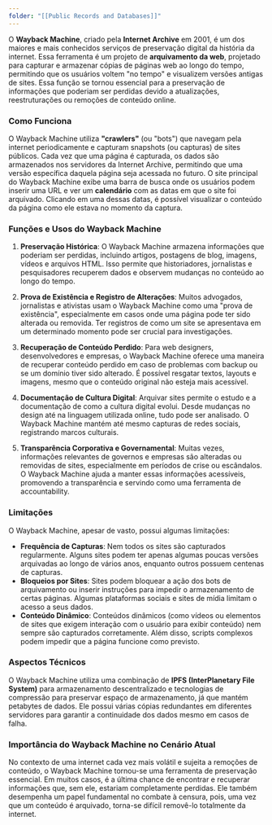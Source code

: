 ```yaml
---
folder: "[[Public Records and Databases]]"
---
```

O **Wayback Machine**, criado pela **Internet Archive** em 2001, é um dos maiores e mais conhecidos serviços de preservação digital da história da internet. Essa ferramenta é um projeto de **arquivamento da web**, projetado para capturar e armazenar cópias de páginas web ao longo do tempo, permitindo que os usuários voltem "no tempo" e visualizem versões antigas de sites. Essa função se tornou essencial para a preservação de informações que poderiam ser perdidas devido a atualizações, reestruturações ou remoções de conteúdo online.

### Como Funciona
O Wayback Machine utiliza **"crawlers"** (ou "bots") que navegam pela internet periodicamente e capturam snapshots (ou capturas) de sites públicos. Cada vez que uma página é capturada, os dados são armazenados nos servidores da Internet Archive, permitindo que uma versão específica daquela página seja acessada no futuro. O site principal do Wayback Machine exibe uma barra de busca onde os usuários podem inserir uma URL e ver um **calendário** com as datas em que o site foi arquivado. Clicando em uma dessas datas, é possível visualizar o conteúdo da página como ele estava no momento da captura.

### Funções e Usos do Wayback Machine
1. **Preservação Histórica**: O Wayback Machine armazena informações que poderiam ser perdidas, incluindo artigos, postagens de blog, imagens, vídeos e arquivos HTML. Isso permite que historiadores, jornalistas e pesquisadores recuperem dados e observem mudanças no conteúdo ao longo do tempo.

2. **Prova de Existência e Registro de Alterações**: Muitos advogados, jornalistas e ativistas usam o Wayback Machine como uma "prova de existência", especialmente em casos onde uma página pode ter sido alterada ou removida. Ter registros de como um site se apresentava em um determinado momento pode ser crucial para investigações.

3. **Recuperação de Conteúdo Perdido**: Para web designers, desenvolvedores e empresas, o Wayback Machine oferece uma maneira de recuperar conteúdo perdido em caso de problemas com backup ou se um domínio tiver sido alterado. É possível resgatar textos, layouts e imagens, mesmo que o conteúdo original não esteja mais acessível.

4. **Documentação de Cultura Digital**: Arquivar sites permite o estudo e a documentação de como a cultura digital evolui. Desde mudanças no design até na linguagem utilizada online, tudo pode ser analisado. O Wayback Machine mantém até mesmo capturas de redes sociais, registrando marcos culturais.

5. **Transparência Corporativa e Governamental**: Muitas vezes, informações relevantes de governos e empresas são alteradas ou removidas de sites, especialmente em períodos de crise ou escândalos. O Wayback Machine ajuda a manter essas informações acessíveis, promovendo a transparência e servindo como uma ferramenta de accountability.

### Limitações
O Wayback Machine, apesar de vasto, possui algumas limitações:
- **Frequência de Capturas**: Nem todos os sites são capturados regularmente. Alguns sites podem ter apenas algumas poucas versões arquivadas ao longo de vários anos, enquanto outros possuem centenas de capturas.
- **Bloqueios por Sites**: Sites podem bloquear a ação dos bots de arquivamento ou inserir instruções para impedir o armazenamento de certas páginas. Algumas plataformas sociais e sites de mídia limitam o acesso a seus dados.
- **Conteúdo Dinâmico**: Conteúdos dinâmicos (como vídeos ou elementos de sites que exigem interação com o usuário para exibir conteúdo) nem sempre são capturados corretamente. Além disso, scripts complexos podem impedir que a página funcione como previsto.
  
### Aspectos Técnicos
O Wayback Machine utiliza uma combinação de **IPFS (InterPlanetary File System)** para armazenamento descentralizado e tecnologias de compressão para preservar espaço de armazenamento, já que mantém petabytes de dados. Ele possui várias cópias redundantes em diferentes servidores para garantir a continuidade dos dados mesmo em casos de falha.

### Importância do Wayback Machine no Cenário Atual
No contexto de uma internet cada vez mais volátil e sujeita a remoções de conteúdo, o Wayback Machine tornou-se uma ferramenta de preservação essencial. Em muitos casos, é a última chance de encontrar e recuperar informações que, sem ele, estariam completamente perdidas. Ele também desempenha um papel fundamental no combate à censura, pois, uma vez que um conteúdo é arquivado, torna-se difícil removê-lo totalmente da internet.